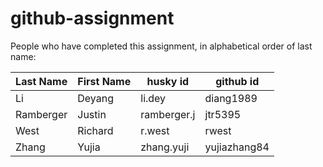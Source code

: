 # github-assignment

People who have completed this assignment, in alphabetical order of last name:

Last Name | First Name | husky id | github id
----------| -------| -------|---------
Li  | Deyang  | li.dey  | diang1989
Ramberger    |   Justin   | ramberger.j   |   jtr5395
West    |   Richard   | r.west   |   rwest
Zhang   |   Yujia     | zhang.yuji  | yujiazhang84

